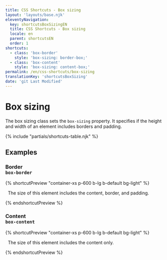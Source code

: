 ```yaml
---
title: CSS Shortcuts - Box sizing
layout: 'layouts/base.njk'
eleventyNavigation:
  key: shortcutsBoxSizingEN
  title: CSS Shortcuts - Box sizing
  locale: en
  parent: shortcutsEN
  order: 1
shortcuts:
  - class: 'box-border'
    style: 'box-sizing: border-box;'
  - class: 'box-content'
    style: 'box-sizing: content-box;'
permalink: /en/css-shortcuts/box-sizing
translationKey: 'shortcutsBoxSizing'
date: 'git Last Modified'
---
```


# Box sizing

The box sizing class sets the `box-sizing` property. It specifies if the height and width of an element includes borders and padding.

{% include "partials/shortcuts-table.njk" %}

## Examples

### Border<br/>`box-border`

{% shortcutPreview "container-xs p-600 b-lg b-default bg-light" %}

<p class="box-border">
  The size of this element includes the content, border, and padding.
</p>
{% endshortcutPreview %}

### Content<br/>`box-content`

{% shortcutPreview "container-xs p-600 b-lg b-default bg-light" %}

<p class="box-content">
  The size of this element includes the content only.
</p>
{% endshortcutPreview %}
